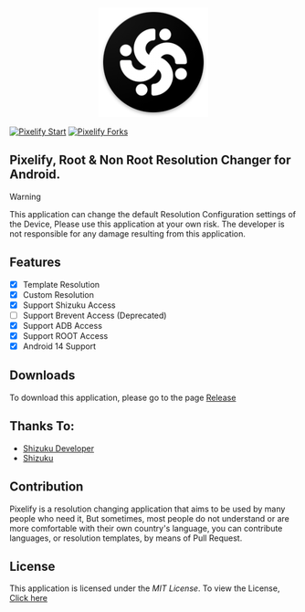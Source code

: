 <p align="center">
<img alt="Pixelify icon" src="git_assets/pixelify_icon.png">
</p>

[![Pixelify Start](https://img.shields.io/github/stars/DitzDev/pixelify?style=social)]([[https://github.com/DitzDev/pixelify])
[![Pixelify Forks](https://img.shields.io/github/forks/DitzDev/pixelify?style=social)](https://github.com/DitzDev/pixelify)

<h2>Pixelify, Root & Non Root Resolution Changer for Android.</h2>

> [!warning]
>This application can change the default Resolution Configuration settings of the Device, Please use this application at your own risk. The developer is not responsible for any damage resulting from this application.

## Features
- [x] Template Resolution
- [x] Custom Resolution
- [x] Support Shizuku Access
- [ ] Support Brevent Access (Deprecated)
- [x] Support ADB Access
- [x] Support ROOT Access
- [x] Android 14 Support

## Downloads
To download this application, please go to the page [Release](https://github.com/DitzDev/pixelify/releases)

## Thanks To:
- [Shizuku Developer](https://github.com/RikkaApps)
- [Shizuku](https://github.com/RikkaApps/Shizuku)

## Contribution
Pixelify is a resolution changing application that aims to be used by many people who need it, But sometimes, most people do not understand or are more comfortable with their own country's language, you can contribute languages, or resolution templates, by means of Pull Request.

## License
This application is licensed under the *MIT License*. To view the License, [Click here](LICENSE)
